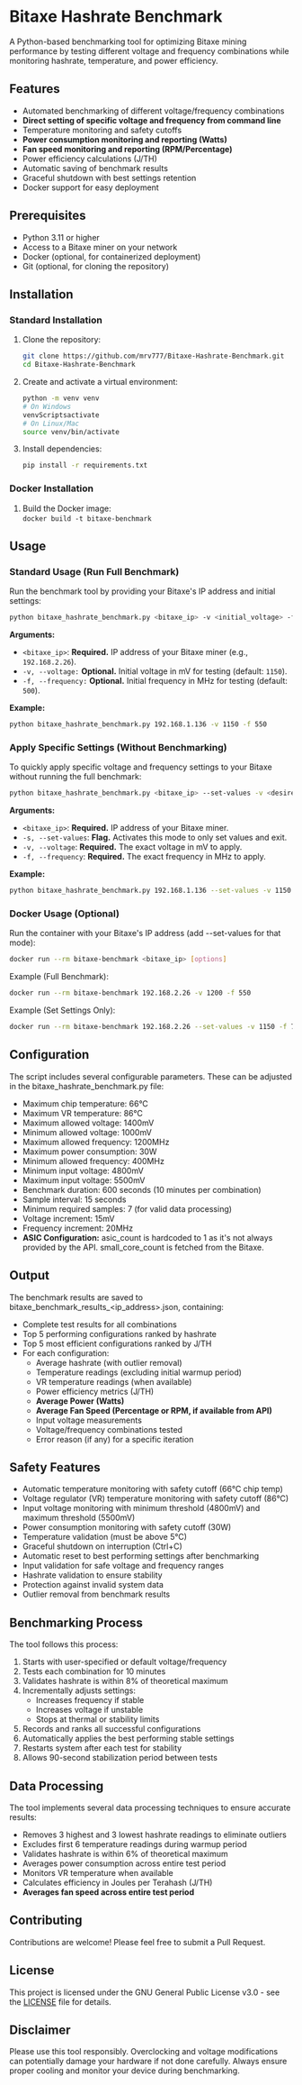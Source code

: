# **Bitaxe Hashrate Benchmark**

A Python-based benchmarking tool for optimizing Bitaxe mining performance by testing different voltage and frequency combinations while monitoring hashrate, temperature, and power efficiency.

## **Features**

* Automated benchmarking of different voltage/frequency combinations  
* **Direct setting of specific voltage and frequency from command line**  
* Temperature monitoring and safety cutoffs  
* **Power consumption monitoring and reporting (Watts)**  
* **Fan speed monitoring and reporting (RPM/Percentage)**  
* Power efficiency calculations (J/TH)  
* Automatic saving of benchmark results  
* Graceful shutdown with best settings retention  
* Docker support for easy deployment

## **Prerequisites**

* Python 3.11 or higher  
* Access to a Bitaxe miner on your network  
* Docker (optional, for containerized deployment)  
* Git (optional, for cloning the repository)

## **Installation**

### **Standard Installation**

1. Clone the repository:  
   ```bash
   git clone https://github.com/mrv777/Bitaxe-Hashrate-Benchmark.git  
   cd Bitaxe-Hashrate-Benchmark
   ```

2. Create and activate a virtual environment:  
   ```bash
   python -m venv venv
   # On Windows  
   venvScriptsactivate
   # On Linux/Mac  
   source venv/bin/activate
   ```

3. Install dependencies:     
   ```bash
   pip install -r requirements.txt
   ```

### **Docker Installation**

1. Build the Docker image:  
   `docker build -t bitaxe-benchmark`

## **Usage**

### **Standard Usage (Run Full Benchmark)**

Run the benchmark tool by providing your Bitaxe's IP address and initial settings:  
```bash
python bitaxe_hashrate_benchmark.py <bitaxe_ip> -v <initial_voltage> -f <initial_frequency>
```

**Arguments:**

* `<bitaxe_ip>`: **Required.** IP address of your Bitaxe miner (e.g., `192.168.2.26`).  
* `-v, --voltage:` **Optional.** Initial voltage in mV for testing (default: `1150`).  
* `-f, --frequency:` **Optional.** Initial frequency in MHz for testing (default: `500`).

**Example:**  
```bash
python bitaxe_hashrate_benchmark.py 192.168.1.136 -v 1150 -f 550
```

### **Apply Specific Settings (Without Benchmarking)**

To quickly apply specific voltage and frequency settings to your Bitaxe without running the full benchmark:  
```bash
python bitaxe_hashrate_benchmark.py <bitaxe_ip> --set-values -v <desired_voltage_mv> -f <desired_frequency_mhz>
```

**Arguments:**

* `<bitaxe_ip>`: **Required.** IP address of your Bitaxe miner.  
* `-s, --set-values`: **Flag.** Activates this mode to only set values and exit.  
* `-v, --voltage`: **Required.** The exact voltage in mV to apply.  
* `-f, --frequency`: **Required.** The exact frequency in MHz to apply.

**Example:**  
```bash
python bitaxe_hashrate_benchmark.py 192.168.1.136 --set-values -v 1150 -f 780
```

### **Docker Usage (Optional)**

Run the container with your Bitaxe's IP address (add --set-values for that mode):  
```bash
docker run --rm bitaxe-benchmark <bitaxe_ip> [options]
```

Example (Full Benchmark):  
```bash
docker run --rm bitaxe-benchmark 192.168.2.26 -v 1200 -f 550
```

Example (Set Settings Only):  
```bash
docker run --rm bitaxe-benchmark 192.168.2.26 --set-values -v 1150 -f 780
```

## **Configuration**

The script includes several configurable parameters. These can be adjusted in the bitaxe_hashrate_benchmark.py file:

* Maximum chip temperature: 66°C  
* Maximum VR temperature: 86°C  
* Maximum allowed voltage: 1400mV  
* Minimum allowed voltage: 1000mV  
* Maximum allowed frequency: 1200MHz  
* Maximum power consumption: 30W  
* Minimum allowed frequency: 400MHz  
* Minimum input voltage: 4800mV  
* Maximum input voltage: 5500mV  
* Benchmark duration: 600 seconds (10 minutes per combination)  
* Sample interval: 15 seconds  
* Minimum required samples: 7 (for valid data processing)  
* Voltage increment: 15mV  
* Frequency increment: 20MHz  
* **ASIC Configuration:** asic_count is hardcoded to 1 as it's not always provided by the API. small_core_count is fetched from the Bitaxe.

## **Output**

The benchmark results are saved to bitaxe_benchmark_results_<ip_address>.json, containing:

* Complete test results for all combinations  
* Top 5 performing configurations ranked by hashrate  
* Top 5 most efficient configurations ranked by J/TH  
* For each configuration:  
  * Average hashrate (with outlier removal)  
  * Temperature readings (excluding initial warmup period)  
  * VR temperature readings (when available)  
  * Power efficiency metrics (J/TH)  
  * **Average Power (Watts)**  
  * **Average Fan Speed (Percentage or RPM, if available from API)**  
  * Input voltage measurements  
  * Voltage/frequency combinations tested  
  * Error reason (if any) for a specific iteration

## **Safety Features**

* Automatic temperature monitoring with safety cutoff (66°C chip temp)  
* Voltage regulator (VR) temperature monitoring with safety cutoff (86°C)  
* Input voltage monitoring with minimum threshold (4800mV) and maximum threshold (5500mV)  
* Power consumption monitoring with safety cutoff (30W)  
* Temperature validation (must be above 5°C)  
* Graceful shutdown on interruption (Ctrl+C)  
* Automatic reset to best performing settings after benchmarking  
* Input validation for safe voltage and frequency ranges  
* Hashrate validation to ensure stability  
* Protection against invalid system data  
* Outlier removal from benchmark results

## **Benchmarking Process**

The tool follows this process:

1. Starts with user-specified or default voltage/frequency  
2. Tests each combination for 10 minutes  
3. Validates hashrate is within 8% of theoretical maximum  
4. Incrementally adjusts settings:  
   * Increases frequency if stable  
   * Increases voltage if unstable  
   * Stops at thermal or stability limits  
5. Records and ranks all successful configurations  
6. Automatically applies the best performing stable settings  
7. Restarts system after each test for stability  
8. Allows 90-second stabilization period between tests

## **Data Processing**

The tool implements several data processing techniques to ensure accurate results:

* Removes 3 highest and 3 lowest hashrate readings to eliminate outliers  
* Excludes first 6 temperature readings during warmup period  
* Validates hashrate is within 6% of theoretical maximum  
* Averages power consumption across entire test period  
* Monitors VR temperature when available  
* Calculates efficiency in Joules per Terahash (J/TH)  
* **Averages fan speed across entire test period**

## **Contributing**

Contributions are welcome! Please feel free to submit a Pull Request.

## **License**

This project is licensed under the GNU General Public License v3.0 - see the [LICENSE](https://www.google.com/search?q=LICENSE) file for details.

## **Disclaimer**

Please use this tool responsibly. Overclocking and voltage modifications can potentially damage your hardware if not done carefully. Always ensure proper cooling and monitor your device during benchmarking.